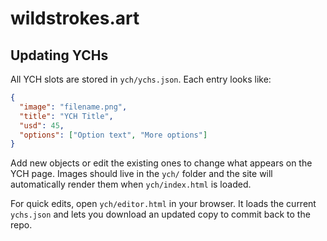 # wildstrokes.art

## Updating YCHs

All YCH slots are stored in `ych/ychs.json`. Each entry looks like:

```json
{
  "image": "filename.png",
  "title": "YCH Title",
  "usd": 45,
  "options": ["Option text", "More options"]
}
```

Add new objects or edit the existing ones to change what appears on the YCH page.
Images should live in the `ych/` folder and the site will automatically render
them when `ych/index.html` is loaded.

For quick edits, open `ych/editor.html` in your browser. It loads the current
`ychs.json` and lets you download an updated copy to commit back to the repo.

